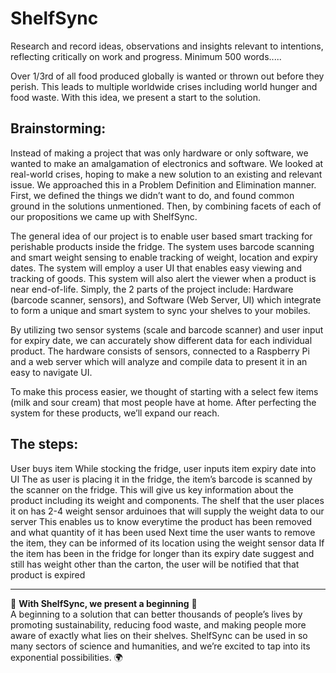 # ShelfSync
Research and record ideas, observations and insights relevant to intentions, reflecting critically on work and progress. Minimum 500 words.....

Over 1/3rd of all food produced globally is wanted or thrown out before they perish. This leads to multiple worldwide crises including world hunger and food waste. With this idea, we present a start to the solution.

<h2>Brainstorming:</h2

Instead of making a project that was only hardware or only software, we wanted to make an amalgamation of electronics and software. We looked at real-world crises, hoping to make a new solution to an existing and relevant issue. We approached this in a Problem Definition and Elimination manner. First, we defined the things we didn’t want to do, and found common ground in the solutions unmentioned. Then, by combining facets of each of our propositions we came up with ShelfSync.

The general idea of our project is to enable user based smart tracking for perishable products inside the fridge. The system uses barcode scanning and smart weight sensing to enable tracking of weight, location and expiry dates. The system will employ a user UI that enables easy viewing and tracking of goods. This system will also alert the viewer when a product is near end-of-life. 
Simply, the 2 parts of the project include: Hardware (barcode scanner, sensors), and Software (Web Server, UI) which integrate to form a unique and smart system to sync your shelves to your mobiles.

By utilizing two sensor systems (scale and barcode scanner) and user input for expiry date, we can accurately show different data for each individual product. The hardware consists of sensors, connected to a Raspberry Pi and a web server which will analyze and compile data to present it in an easy to navigate UI.

To make this process easier, we thought of starting with a select few items 
(milk and sour cream) that most people have at home. After perfecting the system for these products, we’ll expand our reach.

<h2>The steps:</h2>
User buys item
While stocking the fridge, user inputs item expiry date into UI
The as user is placing it in the fridge, the item’s barcode is scanned by the scanner on the fridge. This will give us key information about the product including its weight and components.
The shelf that the user places it on has 2-4 weight sensor arduinoes that will supply the weight data to our server
This enables us to know everytime the product has been removed and what quantity of it has been used
Next time the user wants to remove the item, they can be informed of its location using the weight sensor data
If the item has been in the fridge for longer than its expiry date suggest and still has weight other than the carton, the user will be notified that that product is expired

---

🌱 **With ShelfSync, we present a beginning** 🌱  
A beginning to a solution that can better thousands of people’s lives by promoting sustainability, reducing food waste, and making people more aware of exactly what lies on their shelves. ShelfSync can be used in so many sectors of science and humanities, and we’re excited to tap into its exponential possibilities. 🌍

